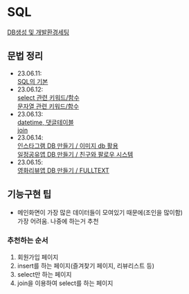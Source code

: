 # SQL
[DB생성 및 개발환경세팅](rds로_데이터베이스생성.md)

## 문법 정리
- 23.06.11:  
[SQL의 기본](230611.md)
- 23.06.12:  
[select 관련 키워드/함수](230612_1.md)  
[문자열 관련 키워드/함수](230612_2.md)  
- 23.06.13:  
[datetime, 댓글테이블](230613_1.md)  
[join](230613_2.md)  
- 23.06.14:  
[인스타그램 DB 만들기 / 이미지 db 활용](230614_1.md)  
[일정공유앱 DB 만들기 / 친구와 팔로우 시스템](230614_2.md)  
- 23.06.15:  
[영화리뷰앱 DB 만들기 / FULLTEXT](230615.md)  

## 기능구현 팁
- 메인화면이 가장 많은 데이터들이 모여있기 때문에(조인을 많이함)  
가장 어려움. 나중에 하는거 추천
  
### 추천하는 순서
1. 회원가입 페이지
2. insert를 하는 페이지(즐겨찾기 페이지, 리뷰리스트 등)
3. select만 하는 페이지
4. join을 이용하여 select를 하는 페이지
